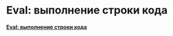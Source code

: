 # Eval: выполнение строки кода

#### [Eval: выполнение строки кода](https://learn.javascript.ru/eval)
